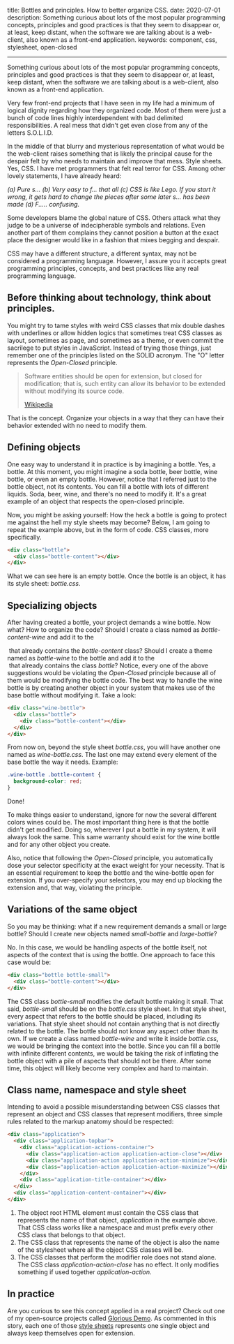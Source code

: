 title: Bottles and principles. How to better organize CSS.
date: 2020-07-01
description: Something curious about lots of the most popular programming concepts, principles and good practices is that they seem to disappear or, at least, keep distant, when the software we are talking about is a web-client, also known as a front-end application.
keywords: component, css, stylesheet, open-closed

---

Something curious about lots of the most popular programming concepts, principles and good practices is that they seem to disappear or, at least, keep distant, when the software we are talking about is a web-client, also known as a front-end application.

Very few front-end projects that I have seen in my life had a minimum of logical dignity regarding how they organized code. Most of them were just a bunch of code lines highly interdependent with bad delimited responsibilities. A real mess that didn't get even close from any of the letters S.O.L.I.D.

In the middle of that blurry and mysterious representation of what would be the web-client raises something that is likely the principal cause for the despair felt by who needs to maintain and improve that mess. Style sheets. Yes, CSS. I have met programmers that felt real terror for CSS. Among other lovely statements, I have already heard:

*(a) Pure s... (b) Very easy to f... that all (c) CSS is like Lego. If you start it wrong, it gets hard to change the pieces after some later s... has been made (d) F..... confusing.*

Some developers blame the global nature of CSS. Others attack what they judge to be a universe of indecipherable symbols and relations. Even another part of them complains they cannot position a button at the exact place the designer would like in a fashion that mixes begging and despair.

CSS may have a different structure, a different syntax, may not be considered a programming language. However, I assure you it accepts great programming principles, concepts, and best practices like any real programming language.

## Before thinking about technology, think about principles.

You might try to tame styles with weird CSS classes that mix double dashes with underlines or allow hidden logics that sometimes treat CSS classes as layout, sometimes as page, and sometimes as a theme, or even commit the sacrilege to put styles in JavaScript. Instead of trying those things, just remember one of the principles listed on the SOLID acronym. The "O" letter represents the *Open-Closed* principle.

> Software entities should be open for extension, but closed for modification; that is, such entity can allow its behavior to be extended without modifying its source code.
>
> [Wikipedia](https://en.wikipedia.org/wiki/Open%E2%80%93closed_principle)

That is the concept. Organize your objects in a way that they can have their behavior extended with no need to modify them.

## Defining objects

One easy way to understand it in practice is by imagining a bottle. Yes, a bottle. At this moment, you might imagine a soda bottle, beer bottle, wine bottle, or even an empty bottle. However, notice that I referred just to the bottle object, not its contents. You can fill a bottle with lots of different liquids. Soda, beer, wine, and there's no need to modify it. It's a great example of an object that respects the open-closed principle.

Now, you might be asking yourself: How the heck a bottle is going to protect me against the hell my style sheets may become? Below, I am going to repeat the example above, but in the form of code. CSS classes, more specifically.

``` html
<div class="bottle">
  <div class="bottle-content"></div>
</div>
```

What we can see here is an empty bottle. Once the bottle is an object, it has its style sheet: *bottle.css*.

## Specializing objects

After having created a bottle, your project demands a wine bottle. Now what? How to organize the code? Should I create a class named as *bottle-content-wine* and add it to the *<div>* that already contains the *bottle-content* class? Should I create a theme named as *bottle-wine* to the bottle and add it to the *<div>* that already contains the class *bottle*? Notice, every one of the above suggestions would be violating the *Open-Closed* principle because all of them would be modifying the bottle code. The best way to handle the wine bottle is by creating another object in your system that makes use of the base bottle without modifying it. Take a look:

``` html
<div class="wine-bottle">
  <div class="bottle">
    <div class="bottle-content"></div>
  </div>
</div>
```

From now on, beyond the style sheet *bottle.css*, you will have another one named as *wine-bottle.css*. The last one may extend every element of the base bottle the way it needs. Example:

``` css
.wine-bottle .bottle-content {
  background-color: red;
}
```

Done!

To make things easier to understand, ignore for now the several different colors wines could be. The most important thing here is that the bottle didn't get modified. Doing so, wherever I put a bottle in my system, it will always look the same. This same warranty should exist for the wine bottle and for any other object you create.

Also, notice that following the *Open-Closed* principle, you automatically dose your selector specificity at the exact weight for your necessity. That is an essential requirement to keep the bottle and the wine-bottle open for extension. If you over-specify your selectors, you may end up blocking the extension and, that way, violating the principle.

## Variations of the same object

So you may be thinking: what if a new requirement demands a small or large bottle? Should I create new objects named *small-bottle* and *large-bottle*?

No. In this case, we would be handling aspects of the bottle itself, not aspects of the context that is using the bottle. One approach to face this case would be:

``` html
<div class="bottle bottle-small">
  <div class="bottle-content"></div>
</div>
```

The CSS class *bottle-small* modifies the default bottle making it small. That said, *bottle-small* should be on the *bottle.css* style sheet. In that style sheet, every aspect that refers to the bottle should be placed, including its variations. That style sheet should not contain anything that is not directly related to the bottle. The bottle should not know any aspect other than its own. If we create a class named *bottle-wine* and write it inside *bottle.css*, we would be bringing the context into the bottle. Since you can fill a bottle with infinite different contents, we would be taking the risk of inflating the bottle object with a pile of aspects that should not be there. After some time, this object will likely become very complex and hard to maintain.

## Class name, namespace and style sheet

Intending to avoid a possible misunderstanding between CSS classes that represent an object and CSS classes that represent modifiers, three simple rules related to the markup anatomy should be respected:

``` html
<div class="application">
  <div class="application-topbar">
    <div class="application-actions-container">
      <div class="application-action application-action-close"></div>
      <div class="application-action application-action-minimize"></div>
      <div class="application-action application-action-maximize"></div>
    </div>
    <div class="application-title-container"></div>
  </div>
  <div class="application-content-container"></div>
</div>
```

1.  The object root HTML element must contain the CSS class that represents the name of that object, *application* in the example above. That CSS class works like a namespace and must prefix every other CSS class that belongs to that object.
2.  The CSS class that represents the name of the object is also the name of the stylesheet where all the object CSS classes will be.
3.  The CSS classes that perform the modifier role does not stand alone. The CSS class *application-action-close* has no effect. It only modifies something if used together *application-action*.

## In practice

Are you curious to see this concept applied in a real project? Check out one of my open-source projects called [Glorious Demo](https://glorious.codes/demo). As commented in this story, each one of those [style sheets](https://github.com/glorious-codes/glorious-demo/tree/master/src/styles) represents one single object and always keep themselves open for extension.
